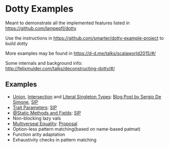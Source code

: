 # Dotty Examples

Meant to demonstrate all the implemented features listed in https://github.com/lampepfl/dotty

Use the instructions in https://github.com/smarter/dotty-example-project to build dotty

More examples may be found in https://d-d.me/talks/scalaworld2015/#/

Some internals and background info: http://felixmulder.com/talks/deconstructing-dotty/#/

## Examples
- [Union](UnionTypes.scala), [Intersection](IntersectionTypes.scala) and [Literal Singleton Types](SingletonTypes.scala): [Blog Post by Sergio De Simone](https://www.infoq.com/news/2015/10/dotty-scala-bootstraps), [SIP](http://docs.scala-lang.org/sips/pending/42.type.html)
- [Trait Parameters](TraitParameters.scala): [SIP](http://docs.scala-lang.org/sips/pending/trait-parameters.html)
- [@Static Methods and Fields](StaticMethods.scala): [SIP](https://github.com/DarkDimius/scala.github.com/blob/664bc155d57af49ec4eb5eb7a7fbb078042d77f5/sips/pending/_posts/2016-01-11-static-members.md)
- Non-blocking lazy vals
- [Multiverseal Equality](MultiversalEquality.scala): [Proposal](https://github.com/lampepfl/dotty/issues/1247)
- Option-less pattern matching(based on name-based patmat)
- Function arity adaptation
- Exhaustivity checks in pattern matching
